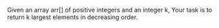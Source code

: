Given an array arr[] of positive integers and an integer k, Your task is to return k largest elements in decreasing order. 
